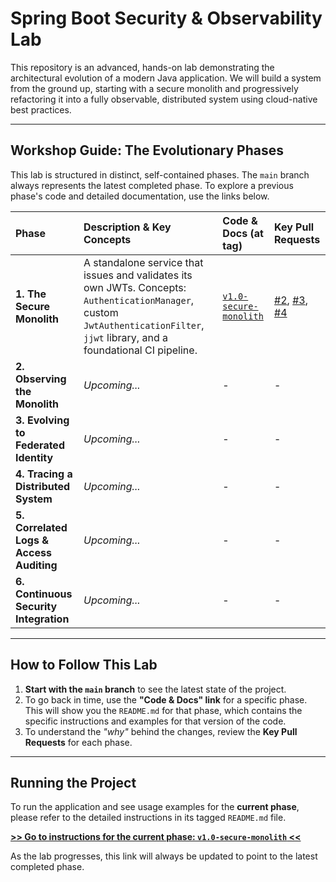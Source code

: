 # Spring Boot Security & Observability Lab

This repository is an advanced, hands-on lab demonstrating the architectural evolution of a modern Java application. We will build a system from the ground up, starting with a secure monolith and progressively refactoring it into a fully observable, distributed system using cloud-native best practices.

---

## Workshop Guide: The Evolutionary Phases

This lab is structured in distinct, self-contained phases. The `main` branch always represents the latest completed phase. To explore a previous phase's code and detailed documentation, use the links below.

| Phase                                    | Description & Key Concepts                                                                                                                                                        | Code & Docs (at tag)                                                                                                            | Key Pull Requests                                                                                                                                                                                                                              |
|:-----------------------------------------|:----------------------------------------------------------------------------------------------------------------------------------------------------------------------------------|:--------------------------------------------------------------------------------------------------------------------------------|:-----------------------------------------------------------------------------------------------------------------------------------------------------------------------------------------------------------------------------------------------|
| **1. The Secure Monolith**               | A standalone service that issues and validates its own JWTs. Concepts: `AuthenticationManager`, custom `JwtAuthenticationFilter`, `jjwt` library, and a foundational CI pipeline. | [`v1.0-secure-monolith`](https://github.com/apenlor/spring-boot-security-observability-lab/blob/v1.0-secure-monolith/README.md) | [#2](https://github.com/apenlor/spring-boot-security-observability-lab/pull/2), [#3](https://github.com/apenlor/spring-boot-security-observability-lab/pull/3), [#4](https://github.com/apenlor/spring-boot-security-observability-lab/pull/4) |
| **2. Observing the Monolith**            | *Upcoming...*                                                                                                                                                                     | -                                                                                                                               | -                                                                                                                                                                                                                                              |
| **3. Evolving to Federated Identity**    | *Upcoming...*                                                                                                                                                                     | -                                                                                                                               | -                                                                                                                                                                                                                                              |
| **4. Tracing a Distributed System**      | *Upcoming...*                                                                                                                                                                     | -                                                                                                                               | -                                                                                                                                                                                                                                              |
| **5. Correlated Logs & Access Auditing** | *Upcoming...*                                                                                                                                                                     | -                                                                                                                               | -                                                                                                                                                                                                                                              |
| **6. Continuous Security Integration**   | *Upcoming...*                                                                                                                                                                     | -                                                                                                                               | -                                                                                                                                                                                                                                              |

---

## How to Follow This Lab

1.  **Start with the `main` branch** to see the latest state of the project.
2.  To go back in time, use the **"Code & Docs" link** for a specific phase. This will show you the `README.md` for that phase, which contains the specific instructions and examples for that version of the code.
3.  To understand the *"why"* behind the changes, review the **Key Pull Requests** for each phase.

---

## Running the Project

To run the application and see usage examples for the **current phase**, please refer to the detailed instructions in its tagged `README.md` file.

**[>> Go to instructions for the current phase: `v1.0-secure-monolith` <<](https://github.com/apenlor/spring-boot-security-observability-lab/blob/v1.0-secure-monolith/README.md#local-development--quick-start)**

As the lab progresses, this link will always be updated to point to the latest completed phase.